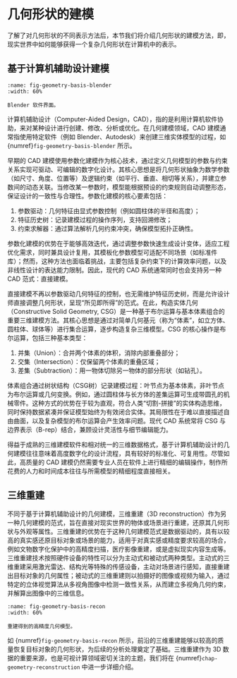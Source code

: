 # 几何形状的建模

了解了对几何形状的不同表示方法后，本节我们将介绍几何形状的建模方法，即，现实世界中如何能够获得一个复杂几何形状在计算机中的表示。

## 基于计算机辅助设计建模

```{figure} fig/blender.jpg
:name: fig-geometry-basis-blender
:width: 60%

Blender 软件界面。
```

计算机辅助设计（Computer-Aided Design，CAD），指的是利用计算机软件协助，来对某种设计进行创建、修改、分析或优化。在几何建模领域，CAD 建模通常指使用特定软件（例如 Blender、Autodesk）来创建三维实体模型的过程，如 {numref}`fig-geometry-basis-blender` 所示。

早期的 CAD 建模使用参数化建模作为核心技术，通过定义几何模型的参数与约束关系实现可驱动、可编辑的数字化设计。其核心思想是将几何形状抽象为数学参数（如尺寸、角度、位置等）及逻辑约束（如平行、垂直、相切等关系），并建立参数间的动态关联。当修改某一参数时，模型能根据预设的约束规则自动调整形态，保证设计的一致性与合理性。参数化建模的核心要素包括：

1. 参数驱动：几何特征由显式参数控制（例如圆柱体的半径和高度）；
2. 特征历史树：记录建模过程的操作序列，支持回溯修改；
3. 约束求解器：通过算法解析几何约束冲突，确保模型拓扑正确性。

参数化建模的优势在于能够高效迭代，通过调整参数快速生成设计变体，适应工程优化需求，同时兼具设计复用，其模板化参数模型可适配不同场景（如标准件库）；然而，这种方法也面临着挑战，主要包括复杂约束下的计算效率问题，以及非线性设计的表达能力限制。因此，现代的 CAD 系统通常同时也会支持另一种 CAD 范式：直接建模。

直接建模不再以参数驱动几何特征的控制，也无需维护特征历史树，而是允许设计师直接调整几何形状，呈现“所见即所得”的范式。在此，构造实体几何（Constructive Solid Geometry, CSG）是一种基于布尔运算与基本体素组合的重要三维建模方法。其核心思想是通过对简单几何基元（称为“体素”，如立方体、圆柱体、球体等）进行集合运算，逐步构造复杂三维模型。CSG 的核心操作是布尔运算，包括三种基本类型：

1. 并集（Union）：合并两个体素的体积，消除内部重叠部分；
2. 交集（Intersection）：仅保留两个体素的重叠区域；
3. 差集（Subtraction）：用一物体切除另一物体的部分形状（如钻孔）。

体素组合通过树状结构（CSG树）记录建模过程：叶节点为基本体素，非叶节点为布尔运算或几何变换。例如，通过圆柱体与长方体的差集运算可生成带圆孔的机械零件。这种方式的优势在于较为直观，符合人类“切割-拼接”的实体构造思维，同时保持数据紧凑并保证模型始终为有效闭合实体。其局限性在于难以直接描述自由曲面，以及复杂模型的布尔运算会产生效率问题。现代 CAD 系统常将 CSG 与边界表示（B-rep）结合，兼顾设计灵活性与细节编辑能力。

得益于成熟的三维建模软件和相对统一的三维数据格式，基于计算机辅助设计的几何建模往往意味着高度数字化的设计流程，具有较好的标准化、可复用性。尽管如此，高质量的 CAD 建模仍然需要专业人员在软件上进行精细的编辑操作，制作所花费的人力和时间成本往往与所需模型的精细程度直接相关。

## 三维重建

不同于基于计算机辅助设计的几何建模，三维重建（3D reconstruction）作为另一种几何建模的范式，旨在直接对现实世界的物体或场景进行重建，还原其几何形状与外观等属性。三维重建的优势在于这种几何建模范式是数据驱动的，具有以较高的真实感还原目标对象或场景的能力，适用于对真实感或精度要求较高的场合，例如文物数字化保护中的高精度扫描，医疗影像重建，或是虚拟现实内容生成等。三维重建技术按照硬件设备的特性可以分为主动式和被动式两种类型。主动式的三维重建采用激光雷达、结构光等特殊的传感设备，主动对场景进行感知，直接重建出目标对象的几何属性；被动式的三维重建则以拍摄好的图像或视频为输入，通过特定的立体视觉算法从多视角图像中检测一致性关系，从而建立多视角几何约束，并解算出图像中的三维信息。

```{figure} fig/reconstructed.png
:name: fig-geometry-basis-recon
:width: 60%

重建得到的高精度几何模型。
```

如 {numref}`fig-geometry-basis-recon` 所示，前沿的三维重建能够以较高的质量恢复目标对象的几何形状，为后续的分析处理奠定了基础。三维重建作为 3D 数据的重要来源，也是可视计算领域密切关注的主题，我们将在 {numref}`chap-geometry-reconstruction` 中进一步详细介绍。
